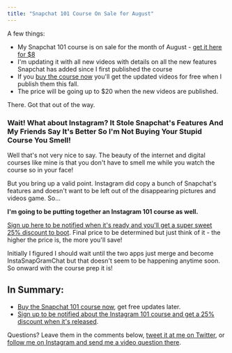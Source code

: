 ```yaml
---
title: "Snapchat 101 Course On Sale for August"
---
```

<p>A few things:</p>
<ul>
<li>My Snapchat 101 course is on sale for the month of August - <a href="https://courses.chrisenns.com/snapchat-101?coupon=PUKINGRAINBOWS">get it here for $8</a></li>
<li>I'm updating it with all new videos with details on all the new features Snapchat has added since I first published the course</li>
<li>If you <a href="https://courses.chrisenns.com/snapchat-101?coupon=PUKINGRAINBOWS">buy the course now</a> you'll get the updated videos for free when I publish them this fall.</li>
<li>The price will be going up to $20 when the new videos are published.</li>
</ul>
<p>There. Got that out of the way.</p>
<h3>Wait! What about Instagram? It Stole Snapchat's Features And My Friends Say It's Better So I'm Not Buying Your Stupid Course You Smell!</h3>
<p>Well that's not very nice to say. The beauty of the internet and digital courses like mine is that you don't have to smell me while you watch the course so in your face!</p>
<p>But you bring up a valid point. Instagram did copy a bunch of Snapchat's features and doesn't want to be left out of the disappearing pictures and videos game. So...</p>
<p><strong>I'm going to be putting together an Instagram 101 course as well.</strong></p>
<p><a href="https://courses.chrisenns.com/instagram-101-course">Sign up here to be notified when it's ready and you'll get a super sweet 25% discount to boot</a>. Final price to be determined but just think of it - the higher the price is, the more you'll save!</p>
<p>Initially I figured I should wait until the two apps just merge and become InstaSnapGramChat but that doesn't seem to be happening anytime soon. So onward with the course prep it is!</p>
<h2>In Summary:</h2>
<ul>
<li><a href="https://courses.chrisenns.com/snapchat-101?coupon=PUKINGRAINBOWS">Buy the Snapchat 101 course now</a>, get free updates later.</li>
<li><a href="https://courses.chrisenns.com/instagram-101-course">Sign up to be notified about the Instagram 101 course and get a 25% discount when it's released</a>.</li>
</ul>
<p>Questions? Leave them in the comments below, <a href="https://twitter.com/ichris">tweet it at me on Twitter</a>, or <a href="http://instagram.com/ichrisv2/">follow me on Instagram and send me a video question there</a>.</p>
